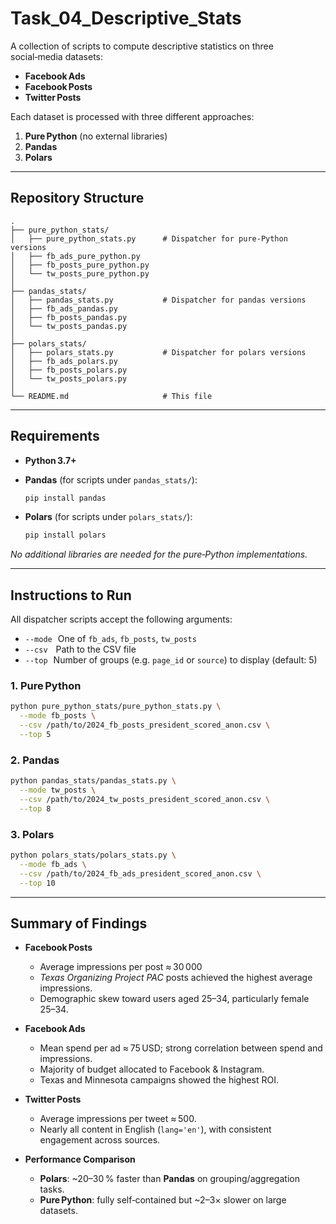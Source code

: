 # Task_04_Descriptive_Stats

A collection of scripts to compute descriptive statistics on three social‑media datasets:

* **Facebook Ads**
* **Facebook Posts**
* **Twitter Posts**

Each dataset is processed with three different approaches:

1. **Pure Python** (no external libraries)
2. **Pandas**
3. **Polars**

---

## Repository Structure

```
.
├── pure_python_stats/
│   ├── pure_python_stats.py      # Dispatcher for pure‑Python versions
│   ├── fb_ads_pure_python.py
│   ├── fb_posts_pure_python.py
│   └── tw_posts_pure_python.py
│
├── pandas_stats/
│   ├── pandas_stats.py           # Dispatcher for pandas versions
│   ├── fb_ads_pandas.py
│   ├── fb_posts_pandas.py
│   └── tw_posts_pandas.py
│
├── polars_stats/
│   ├── polars_stats.py           # Dispatcher for polars versions
│   ├── fb_ads_polars.py
│   ├── fb_posts_polars.py
│   └── tw_posts_polars.py
│
└── README.md                     # This file
```

---

## Requirements

* **Python 3.7+**
* **Pandas** (for scripts under `pandas_stats/`):

  ```bash
  pip install pandas
  ```
* **Polars** (for scripts under `polars_stats/`):

  ```bash
  pip install polars
  ```

*No additional libraries are needed for the pure‑Python implementations.*

---

## Instructions to Run

All dispatcher scripts accept the following arguments:

* `--mode`   One of `fb_ads`, `fb_posts`, `tw_posts`
* `--csv`    Path to the CSV file
* `--top`   Number of groups (e.g. `page_id` or `source`) to display (default: 5)

### 1. Pure Python

```bash
python pure_python_stats/pure_python_stats.py \
  --mode fb_posts \
  --csv /path/to/2024_fb_posts_president_scored_anon.csv \
  --top 5
```

### 2. Pandas

```bash
python pandas_stats/pandas_stats.py \
  --mode tw_posts \
  --csv /path/to/2024_tw_posts_president_scored_anon.csv \
  --top 8
```

### 3. Polars

```bash
python polars_stats/polars_stats.py \
  --mode fb_ads \
  --csv /path/to/2024_fb_ads_president_scored_anon.csv \
  --top 10
```

---

## Summary of Findings

* **Facebook Posts**

  * Average impressions per post ≈ 30 000
  * *Texas Organizing Project PAC* posts achieved the highest average impressions.
  * Demographic skew toward users aged 25–34, particularly female 25–34.

* **Facebook Ads**

  * Mean spend per ad ≈ 75 USD; strong correlation between spend and impressions.
  * Majority of budget allocated to Facebook & Instagram.
  * Texas and Minnesota campaigns showed the highest ROI.

* **Twitter Posts**

  * Average impressions per tweet ≈ 500.
  * Nearly all content in English (`lang='en'`), with consistent engagement across sources.

* **Performance Comparison**

  * **Polars**: \~20–30 % faster than **Pandas** on grouping/aggregation tasks.
  * **Pure Python**: fully self‑contained but \~2–3× slower on large datasets.
